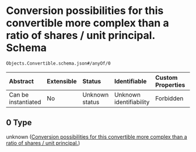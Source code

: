 # Conversion possibilities for this convertible more complex than a ratio of shares / unit principal. Schema

```txt
Objects.Convertible.schema.json#/anyOf/0
```

| Abstract            | Extensible | Status         | Identifiable            | Custom Properties | Additional Properties | Access Restrictions | Defined In                                                                                    |
| :------------------ | :--------- | :------------- | :---------------------- | :---------------- | :-------------------- | :------------------ | :-------------------------------------------------------------------------------------------- |
| Can be instantiated | No         | Unknown status | Unknown identifiability | Forbidden         | Allowed               | none                | [Convertible.schema.json\*](../schema/objects/Convertible.schema.json "open original schema") |

## 0 Type

unknown ([Conversion possibilities for this convertible more complex than a ratio of shares / unit principal.](convertible-1-anyof-conversion-possibilities-for-this-convertible-more-complex-than-a-ratio-of-shares--unit-principal.md))
